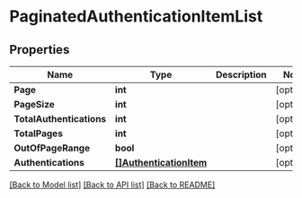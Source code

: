# PaginatedAuthenticationItemList

## Properties

Name | Type | Description | Notes
------------ | ------------- | ------------- | -------------
**Page** | **int** |  |[optional] 
**PageSize** | **int** |  |[optional] 
**TotalAuthentications** | **int** |  |[optional] 
**TotalPages** | **int** |  |[optional] 
**OutOfPageRange** | **bool** |  |[optional] 
**Authentications** | [**[]AuthenticationItem**](AuthenticationItem.md) |  |[optional] 

[[Back to Model list]](../README.md#documentation-for-models) [[Back to API list]](../README.md#documentation-for-api-endpoints) [[Back to README]](../README.md)


